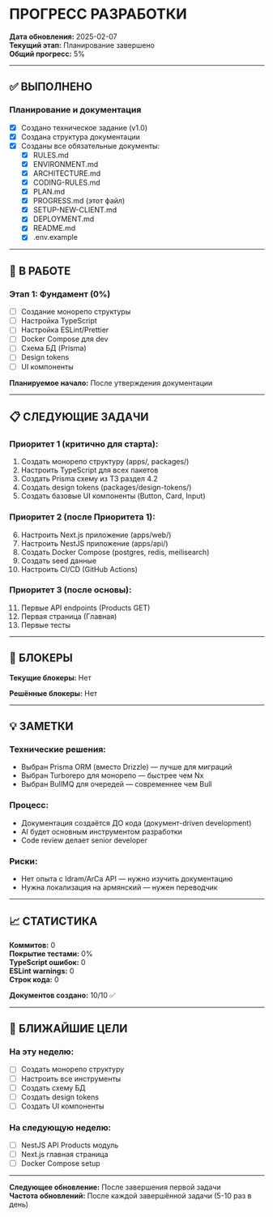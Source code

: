 # ПРОГРЕСС РАЗРАБОТКИ

**Дата обновления:** 2025-02-07  
**Текущий этап:** Планирование завершено  
**Общий прогресс:** 5%

---

## ✅ ВЫПОЛНЕНО

### Планирование и документация
- [x] Создано техническое задание (v1.0)
- [x] Создана структура документации
- [x] Созданы все обязательные документы:
  - [x] RULES.md
  - [x] ENVIRONMENT.md
  - [x] ARCHITECTURE.md
  - [x] CODING-RULES.md
  - [x] PLAN.md
  - [x] PROGRESS.md (этот файл)
  - [x] SETUP-NEW-CLIENT.md
  - [x] DEPLOYMENT.md
  - [x] README.md
  - [x] .env.example

---

## 🔄 В РАБОТЕ

### Этап 1: Фундамент (0%)
- [ ] Создание монорепо структуры
- [ ] Настройка TypeScript
- [ ] Настройка ESLint/Prettier
- [ ] Docker Compose для dev
- [ ] Схема БД (Prisma)
- [ ] Design tokens
- [ ] UI компоненты

**Планируемое начало:** После утверждения документации

---

## 📋 СЛЕДУЮЩИЕ ЗАДАЧИ

### Приоритет 1 (критично для старта):
1. Создать монорепо структуру (apps/, packages/)
2. Настроить TypeScript для всех пакетов
3. Создать Prisma схему из ТЗ раздел 4.2
4. Создать design tokens (packages/design-tokens/)
5. Создать базовые UI компоненты (Button, Card, Input)

### Приоритет 2 (после Приоритета 1):
6. Настроить Next.js приложение (apps/web/)
7. Настроить NestJS приложение (apps/api/)
8. Создать Docker Compose (postgres, redis, meilisearch)
9. Создать seed данные
10. Настроить CI/CD (GitHub Actions)

### Приоритет 3 (после основы):
11. Первые API endpoints (Products GET)
12. Первая страница (Главная)
13. Первые тесты

---

## 🚧 БЛОКЕРЫ

**Текущие блокеры:** Нет

**Решённые блокеры:** Нет

---

## 💡 ЗАМЕТКИ

### Технические решения:
- Выбран Prisma ORM (вместо Drizzle) — лучше для миграций
- Выбран Turborepo для монорепо — быстрее чем Nx
- Выбран BullMQ для очередей — современнее чем Bull

### Процесс:
- Документация создаётся ДО кода (документ-driven development)
- AI будет основным инструментом разработки
- Code review делает senior developer

### Риски:
- Нет опыта с Idram/ArCa API — нужно изучить документацию
- Нужна локализация на армянский — нужен переводчик

---

## 📈 СТАТИСТИКА

**Коммитов:** 0  
**Покрытие тестами:** 0%  
**TypeScript ошибок:** 0  
**ESLint warnings:** 0  
**Строк кода:** 0  

**Документов создано:** 10/10 ✅

---

## 🎯 БЛИЖАЙШИЕ ЦЕЛИ

### На эту неделю:
- [ ] Создать монорепо структуру
- [ ] Настроить все инструменты
- [ ] Создать схему БД
- [ ] Создать design tokens
- [ ] Создать UI компоненты

### На следующую неделю:
- [ ] NestJS API Products модуль
- [ ] Next.js главная страница
- [ ] Docker Compose setup

---

**Следующее обновление:** После завершения первой задачи  
**Частота обновлений:** После каждой завершённой задачи (5-10 раз в день)
